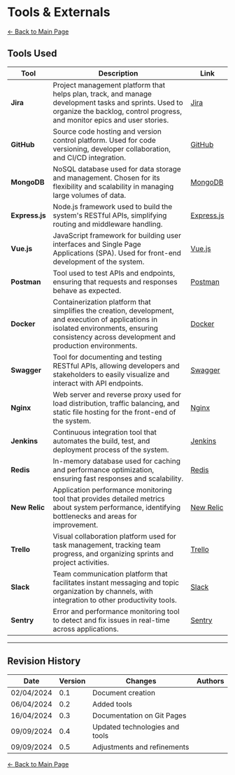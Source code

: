 
# Tools & Externals

[← Back to Main Page](../../index.md)

## Tools Used

| Tool                 | Description                                                                                                                                                                                       | Link                                         |
| -------------------- | ------------------------------------------------------------------------------------------------------------------------------------------------------------------------------------------------- | -------------------------------------------- |
| **Jira**       | Project management platform that helps plan, track, and manage development tasks and sprints. Used to organize the backlog, control progress, and monitor epics and user stories.                 | [Jira](https://www.atlassian.com/software/jira) |
| **GitHub**     | Source code hosting and version control platform. Used for code versioning, developer collaboration, and CI/CD integration.                                                                       | [GitHub](https://github.com/)                   |
| **MongoDB**    | NoSQL database used for data storage and management. Chosen for its flexibility and scalability in managing large volumes of data.                                                                | [MongoDB](https://www.mongodb.com/)             |
| **Express.js** | Node.js framework used to build the system's RESTful APIs, simplifying routing and middleware handling.                                                                                           | [Express.js](https://expressjs.com/)            |
| **Vue.js**     | JavaScript framework for building user interfaces and Single Page Applications (SPA). Used for front-end development of the system.                                                               | [Vue.js](https://vuejs.org/)                    |
| **Postman**    | Tool used to test APIs and endpoints, ensuring that requests and responses behave as expected.                                                                                                    | [Postman](https://www.postman.com/)             |
| **Docker**     | Containerization platform that simplifies the creation, development, and execution of applications in isolated environments, ensuring consistency across development and production environments. | [Docker](https://www.docker.com/)               |
| **Swagger**    | Tool for documenting and testing RESTful APIs, allowing developers and stakeholders to easily visualize and interact with API endpoints.                                                          | [Swagger](https://swagger.io/)                  |
| **Nginx**      | Web server and reverse proxy used for load distribution, traffic balancing, and static file hosting for the front-end of the system.                                                              | [Nginx](https://www.nginx.com/)                 |
| **Jenkins**    | Continuous integration tool that automates the build, test, and deployment process of the system.                                                                                                 | [Jenkins](https://www.jenkins.io/)              |
| **Redis**      | In-memory database used for caching and performance optimization, ensuring fast responses and scalability.                                                                                        | [Redis](https://redis.io/)                      |
| **New Relic**  | Application performance monitoring tool that provides detailed metrics about system performance, identifying bottlenecks and areas for improvement.                                               | [New Relic](https://newrelic.com/)              |
| **Trello**     | Visual collaboration platform used for task management, tracking team progress, and organizing sprints and project activities.                                                                    | [Trello](https://trello.com/)                   |
| **Slack**      | Team communication platform that facilitates instant messaging and topic organization by channels, with integration to other productivity tools.                                                  | [Slack](https://slack.com/)                     |
| **Sentry**     | Error and performance monitoring tool to detect and fix issues in real-time across applications.                                                                                                  | [Sentry](https://sentry.io/)                    |

---

## Revision History

| Date       | Version | Changes                        | Authors |
| ---------- | ------- | ------------------------------ | ------- |
| 02/04/2024 | 0.1     | Document creation              |         |
| 06/04/2024 | 0.2     | Added tools                    |         |
| 16/04/2024 | 0.3     | Documentation on Git Pages     |         |
| 09/09/2024 | 0.4     | Updated technologies and tools |         |
| 09/09/2024 | 0.5     | Adjustments and refinements    |         |

[← Back to Main Page](../../index.md)
